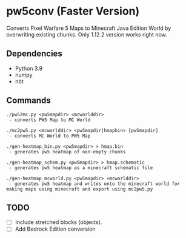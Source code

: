 # pw5conv (Faster Version)
Converts Pixel Warfare 5 Maps to Minecraft Java Edition World by overwriting existing chunks. Only 1.12.2 version works right now.

## Dependencies
- Python 3.9
- numpy
- nbt

## Commands
```
./pw52mc.py <pw5mapdir> <mcworlddir>
 - converts PW5 Map to MC World

./mc2pw5.py <mcworlddir> <pw5mapdir|hmapbin> [pw5mapdir]
 - converts MC World to PW5 Map

./gen-heatmap_bin.py <pw5mapdir> > hmap.bin
 - generates pw5 heatmap of non-empty chunks

./gen-heatmap_schem.py <pw5mapdir> > hmap.schematic
 - generates pw5 heatmap as a minecraft schematic file

./gen-heatmap_mcworld.py <pw5mapdir> <mcworlddir>
 - generates pw5 heatmap and writes onto the minecraft world for making maps using minecraft and export using mc2pw5.py
```

## TODO
- [ ] Include stretched blocks (objects).
- [ ] Add Bedrock Edition conversion
